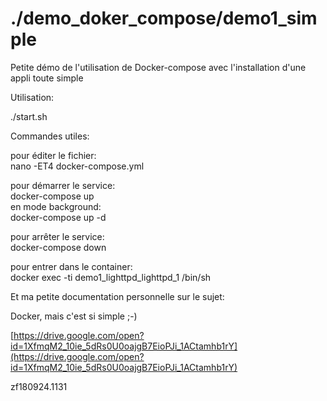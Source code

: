 # ./demo_doker_compose/demo1_simple

Petite démo de l'utilisation de Docker-compose avec l'installation d'une appli toute simple

Utilisation:

./start.sh


Commandes utiles:

pour éditer le fichier:<br>
nano -ET4 docker-compose.yml

pour démarrer le service:<br>
docker-compose up<br>
en mode background:<br>
docker-compose up -d

pour arrêter le service:<br>
docker-compose down

pour entrer dans le container:<br>
docker exec -ti demo1_lighttpd_lighttpd_1 /bin/sh



Et ma petite documentation personnelle sur le sujet:

Docker, mais c'est si simple ;-)

[https://drive.google.com/open?id=1XfmqM2_10ie_5dRs0U0oajgB7EioPJi_1ACtamhb1rY](https://drive.google.com/open?id=1XfmqM2_10ie_5dRs0U0oajgB7EioPJi_1ACtamhb1rY)



zf180924.1131

